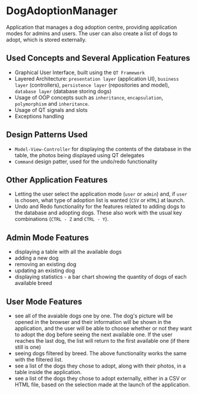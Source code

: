 # DogAdoptionManager
Application that manages a dog adoption centre, providing application modes for admins and users. The user can also create a list of dogs to adopt, which is stored externally.

## Used Concepts and Several Application Features
- Graphical User Interface, built using the ```QT Framework```
- Layered Architecture: ```presentation layer``` (application UI), ```business layer``` (controllers), ```persistence layer``` (repositories and model), ```database layer``` (database storing dogs)
- Usage of OOP concepts such as ```inheritance```, ```encapsulation```, ```polymorphism``` and ```inheritance```. 
- Usage of QT signals and slots
- Exceptions handling

## Design Patterns Used
- ```Model-View-Controller``` for displaying the contents of the database in the table, the photos being displayed using QT delegates
- ```Command``` design patter, used for the undo/redo functionality

## Other Application Features
- Letting the user select the application mode (```user``` or ```admin```) and, if ```user``` is chosen, what type of adoption list is wanted (```CSV``` or ```HTML```) at launch.
- Undo and Redo functionality for the features related to adding dogs to the database and adopting dogs. These also work with the usual key combinations (```CTRL - Z``` and ```CTRL - Y```).

## Admin Mode Features
- displaying a table with all the available dogs
- adding a new dog
- removing an existing dog
- updating an existing dog
- displaying statistics - a bar chart showing the quantity of dogs of each available breed

## User Mode Features
- see all of the avaiable dogs one by one. The dog's picture will be opened in the browser and their information will be shown in the application, and the user will be able to choose whether or not they want to adopt the dog before seeing the next available one. If the user reaches the last dog, the list will return to the first available one (if there still is one)
- seeing dogs filtered by breed. The above functionality works the same with the filtered list.
- see a list of the dogs they chose to adopt, along with their photos, in a table inside the application.
- see a list of the dogs they chose to adopt externally, either in a CSV or HTML file, based on the selection made at the launch of the application.
